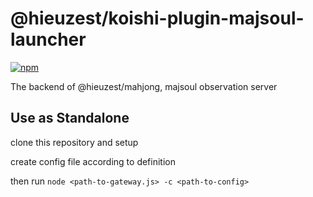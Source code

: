 # @hieuzest/koishi-plugin-majsoul-launcher

[![npm](https://img.shields.io/npm/v/@hieuzest/koishi-plugin-majsoul-launcher?style=flat-square)](https://www.npmjs.com/package/@hieuzest/koishi-plugin-majsoul-launcher)

The backend of @hieuzest/mahjong, majsoul observation server

## Use as Standalone

clone this repository and setup

create config file according to definition

then run `node <path-to-gateway.js> -c <path-to-config>`
